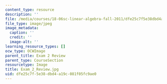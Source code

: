 ```yaml
---
content_type: resource
description: ''
file: /media/courses/18-06sc-linear-algebra-fall-2011/dfe25c7f5e38dbd4a19c081f05fc9ae0_Exam_2_Review.jpg
file_type: image/jpeg
image_metadata:
  caption: ''
  credit: ''
  image-alt: ''
learning_resource_types: []
ocw_type: OCWImage
parent_title: Exam 2 Review
parent_type: CourseSection
resourcetype: Image
title: Exam_2_Review.jpg
uid: dfe25c7f-5e38-dbd4-a19c-081f05fc9ae0
---
```

